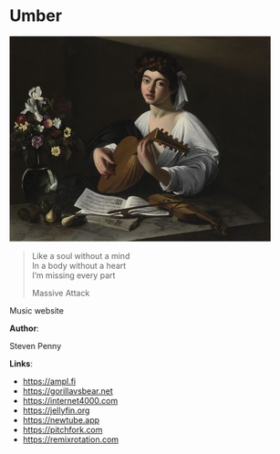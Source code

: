 # Umber

![hero](docs/image/umber.jpg)

> Like a soul without a mind\
> In a body without a heart\
> I’m missing every part
>
> Massive Attack

Music website

**Author**:

Steven Penny

**Links**:

- <https://ampl.fi>
- <https://gorillavsbear.net>
- <https://internet4000.com>
- <https://jellyfin.org>
- <https://newtube.app>
- <https://pitchfork.com>
- <https://remixrotation.com>
